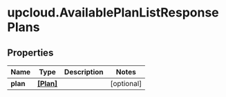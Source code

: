 # upcloud.AvailablePlanListResponsePlans

## Properties
Name | Type | Description | Notes
------------ | ------------- | ------------- | -------------
**plan** | [**[Plan]**](Plan.md) |  | [optional] 


